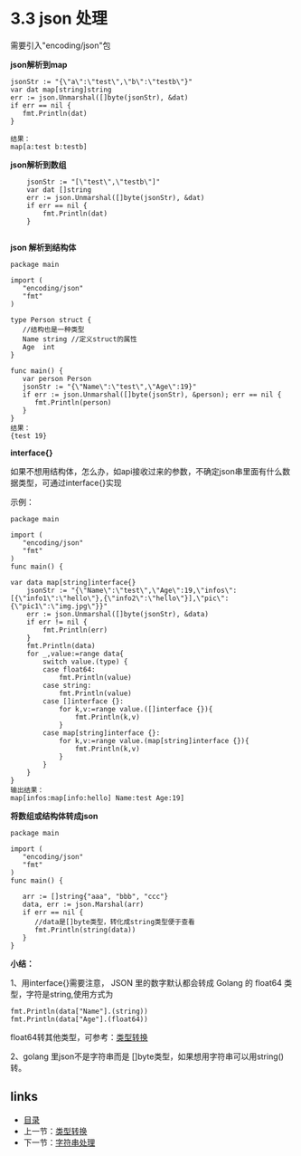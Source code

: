 # **3.3 json 处理**

需要引入"encoding/json"包

**json解析到map**

```
jsonStr := "{\"a\":\"test\",\"b\":\"testb\"}"
var dat map[string]string
err := json.Unmarshal([]byte(jsonStr), &dat)
if err == nil {
   fmt.Println(dat)
}

结果：
map[a:test b:testb]
```

**json解析到数组**

```
	jsonStr := "[\"test\",\"testb\"]"
	var dat []string
	err := json.Unmarshal([]byte(jsonStr), &dat)
	if err == nil {
		fmt.Println(dat)
	}


```

**json 解析到结构体**

```
package main

import (
   "encoding/json"
   "fmt"
)

type Person struct {
   //结构也是一种类型
   Name string //定义struct的属性
   Age  int
}

func main() {   
   var person Person
   jsonStr := "{\"Name\":\"test\",\"Age\":19}"
   if err := json.Unmarshal([]byte(jsonStr), &person); err == nil {
      fmt.Println(person)
   }
}
结果：
{test 19}
```

**interface{}**

如果不想用结构体，怎么办，如api接收过来的参数，不确定json串里面有什么数据类型，可通过interface{}实现

示例：

```
package main

import (
   "encoding/json"
   "fmt"
)
func main() {

var data map[string]interface{}
	jsonStr := "{\"Name\":\"test\",\"Age\":19,\"infos\":[{\"info1\":\"hello\"},{\"info2\":\"hello\"}],\"pic\":{\"pic1\":\"img.jpg\"}}"
	err := json.Unmarshal([]byte(jsonStr), &data)
	if err != nil {
		fmt.Println(err)
	}
	fmt.Println(data)
	for _,value:=range data{
		switch value.(type) {
		case float64:
			fmt.Println(value)
		case string:
			fmt.Println(value)
		case []interface {}:
			for k,v:=range value.([]interface {}){
				fmt.Println(k,v)
			}
		case map[string]interface {}:
			for k,v:=range value.(map[string]interface {}){
				fmt.Println(k,v)
			}
		}
	}
}
输出结果：
map[infos:map[info:hello] Name:test Age:19]
```

**将数组或结构体转成json**

```
package main

import (
   "encoding/json"
   "fmt"
)
func main() { 

   arr := []string{"aaa", "bbb", "ccc"}
   data, err := json.Marshal(arr)
   if err == nil {
      //data是[]byte类型，转化成string类型便于查看
      fmt.Println(string(data))
   }
}
```



**小结：**

1、用interface{}需要注意， JSON 里的数字默认都会转成 Golang 的 float64 类型，字符是string,使用方式为

```
fmt.Println(data["Name"].(string))
fmt.Println(data["Age"].(float64))
```

float64转其他类型，可参考：[类型转换](/zh/3.2.md)

2、golang 里json不是字符串而是 []byte类型，如果想用字符串可以用string()转。

## links

- [目录](/zh/preface.md)
- 上一节：[类型转换](/zh/3.2.md)
- 下一节：[字符串处理](/zh/3.4.md)

